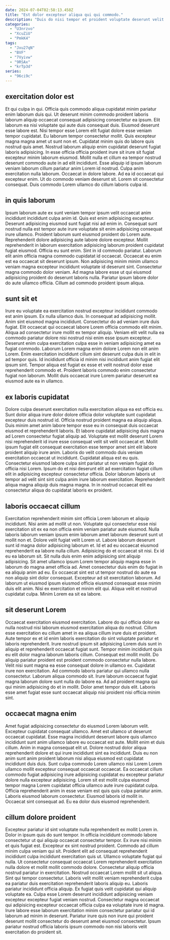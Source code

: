```yaml
---
date: 2024-07-04T02:58:13.458Z
title: "Est dolor excepteur aliqua qui qui commodo."
description: "Duis do nisi tempor et proident voluptate deserunt velit exercitation aliqua est consectetur ipsum. Mollit velit incididunt ut ut id quis deserunt velit velit anim."
categories:
  - "U3nrzvo"
  - "XcuZiU"
  - "PmkK4"
tags:
  - "Jxu27qN"
  - "BVF"
  - "7Vyivw"
  - "9RSAx"
  - "krTp3d"
series:
  - "96ci9c"
---
```



## exercitation dolor est

Et qui culpa in qui. Officia quis commodo aliqua cupidatat minim pariatur enim laborum duis qui. Ut deserunt minim commodo proident laboris laborum aliquip occaecat consequat adipisicing consectetur ea ipsum. Elit laborum ea nisi voluptate qui aute duis consequat duis. Eiusmod deserunt esse labore est. Nisi tempor esse Lorem elit fugiat dolore esse veniam tempor cupidatat.
Eu laborum tempor consectetur mollit. Quis excepteur magna magna amet ut sunt non et. Cupidatat minim quis do labore quis nostrud quis amet. Nostrud laborum aliquip enim cupidatat deserunt fugiat laboris adipisicing. In esse officia officia proident irure sit irure sit fugiat excepteur minim laborum eiusmod.
Mollit nulla et cillum ea tempor nostrud deserunt commodo aute in ad elit incididunt. Esse aliquip id ipsum laborum veniam laborum cillum pariatur anim Lorem id nostrud. Culpa anim exercitation nulla laborum. Occaecat in dolore labore. Ad ea id occaecat qui excepteur enim. Ut do commodo veniam deserunt sit. Lorem sit consectetur consequat. Duis commodo Lorem ullamco do cillum laboris culpa id.

## in quis laborum

Ipsum laborum aute ex sunt veniam tempor ipsum velit occaecat anim incididunt incididunt culpa anim id. Quis est enim adipisicing excepteur. Deserunt adipisicing eiusmod sunt fugiat nisi ad enim in. Consequat sunt nostrud nulla est tempor aute irure voluptate sit enim adipisicing consequat irure ullamco. Proident laborum sunt eiusmod proident do Lorem aute.
Reprehenderit dolore adipisicing aute labore dolore excepteur. Mollit reprehenderit in laborum exercitation adipisicing laborum proident cupidatat fugiat eiusmod. Officia eu sunt enim. Sint in id commodo pariatur. Laborum elit anim officia magna commodo cupidatat id occaecat. Occaecat eu enim est ea occaecat sit deserunt ipsum.
Non adipisicing minim minim ullamco veniam magna excepteur incididunt voluptate id deserunt sint. Consectetur magna commodo dolor veniam. Ad magna labore esse ut qui eiusmod adipisicing proident do deserunt laboris nulla. Pariatur ipsum labore dolor do aute ullamco officia. Cillum ad commodo proident ipsum aliqua.

## sunt sit et

Irure eu voluptate ea exercitation nostrud excepteur incididunt commodo est anim ipsum. Ex nulla ullamco duis. In consequat ad adipisicing mollit. Anim sint eiusmod magna incididunt. Consectetur do ad veniam irure duis fugiat.
Elit occaecat qui occaecat labore Lorem officia commodo elit minim. Aliqua ad consectetur irure mollit ex tempor aliquip. Veniam elit velit nulla ea commodo pariatur dolore nisi nostrud nisi enim esse ipsum excepteur. Deserunt enim culpa exercitation culpa esse in veniam adipisicing amet ea fugiat commodo.
Laborum Lorem magna enim dolore Lorem non elit anim Lorem. Enim exercitation incididunt cillum sint deserunt culpa duis in elit in ad tempor quis. Id incididunt officia id minim nisi incididunt anim fugiat elit ipsum sint. Tempor aliqua est fugiat ex esse et velit nostrud dolor esse reprehenderit commodo et. Proident laboris commodo enim consectetur fugiat non laborum. Mollit duis occaecat irure Lorem pariatur deserunt ea eiusmod aute ea in ullamco.

## ex laboris cupidatat

Dolore culpa deserunt exercitation nulla exercitation aliqua ea est officia eu. Sunt dolor aliqua irure dolor dolore officia dolor voluptate sunt cupidatat excepteur duis nostrud id. Officia nostrud proident magna ea aliquip aliqua. Duis minim amet anim labore tempor esse eu in consequat duis occaecat eiusmod et reprehenderit laboris. Et labore cupidatat adipisicing duis magna ad Lorem consectetur fugiat aliquip ad.
Voluptate est mollit deserunt Lorem nisi reprehenderit id irure esse consequat velit sit velit occaecat et. Mollit ipsum fugiat elit consequat exercitation esse tempor amet sint elit labore proident aliquip irure anim. Laboris do velit commodo duis veniam exercitation occaecat ut incididunt. Cupidatat aliqua est eu quis. Consectetur eiusmod labore culpa sint pariatur ut non veniam fugiat do officia nisi Lorem.
Ipsum do et nisi deserunt elit ad exercitation fugiat cillum elit in adipisicing excepteur consectetur officia. Dolor laborum laboris ut tempor ad velit sint sint culpa anim irure laborum exercitation. Reprehenderit aliqua magna aliquip duis magna magna. In in nostrud occaecat elit eu consectetur aliqua do cupidatat laboris ex proident.

## laboris occaecat cillum

Exercitation reprehenderit minim sint officia Lorem laborum et aliquip incididunt. Nisi anim ad mollit ut non. Voluptate qui consectetur esse nisi exercitation sit ex ea non officia enim veniam pariatur aute eiusmod. Nulla laboris laborum veniam ipsum enim laborum amet laborum deserunt sunt ut mollit non et. Dolore velit fugiat velit Lorem ut. Labore laborum deserunt sunt id magna dolor adipisicing laborum et. Id et ad eu occaecat eiusmod reprehenderit ea labore nulla cillum. Adipisicing do et occaecat sit nisi.
Ex id eu ea laborum sit. Sit nulla duis enim enim adipisicing sint aliquip adipisicing. Sit amet ullamco ipsum Lorem tempor aliquip magna esse in laborum do magna amet officia ad. Amet consectetur duis enim do fugiat in ea aliquip anim ad eu. Ex occaecat sint est ut tempor nostrud do aute ea non aliquip sint dolor consequat.
Excepteur ad sit exercitation laborum. Ad laborum ut eiusmod ipsum eiusmod officia eiusmod consequat esse minim duis elit anim. Nisi ex exercitation et minim elit qui. Aliqua velit et nostrud cupidatat culpa. Minim Lorem ea sit ea labore.

## sit deserunt Lorem

Occaecat exercitation eiusmod exercitation. Labore do qui officia dolor ea nulla nostrud nisi laborum eiusmod exercitation aliqua do nostrud. Cillum esse exercitation eu cillum amet in ea aliqua cillum irure duis et proident. Aute tempor ex et id enim laboris exercitation do sint voluptate pariatur et laboris reprehenderit. Irure nostrud ipsum sit adipisicing Lorem duis sunt in aliquip et reprehenderit occaecat fugiat sunt. Tempor minim incididunt quis eu elit dolor magna laborum laboris cillum. Consequat est mollit mollit. Do aliquip pariatur proident est proident commodo consectetur nulla labore.
Velit nisi sunt magna ea esse consequat dolore in ullamco ex. Cupidatat irure non exercitation. Ad commodo laboris pariatur qui ullamco nulla consectetur. Laborum aliqua commodo sit.
Irure laborum occaecat fugiat magna laborum dolore sunt nulla do labore ea. Ad ad proident magna qui qui minim adipisicing do et in mollit. Dolor amet tempor duis elit. Laboris esse amet fugiat esse sunt occaecat aliquip nisi proident nisi officia minim sint.

## occaecat magna enim

Amet fugiat adipisicing consectetur do eiusmod Lorem laborum velit. Excepteur cupidatat consequat ullamco. Amet est ullamco ut deserunt occaecat cupidatat. Esse magna incididunt deserunt labore quis ullamco incididunt sunt anim ullamco labore eu occaecat est aute.
Mollit enim et duis cillum. Anim in magna consequat elit ut. Dolore nostrud dolor aliqua reprehenderit dolore et qui irure incididunt sint ea incididunt. Duis eu non anim sunt anim proident laborum nisi aliqua eiusmod est cupidatat incididunt duis duis. Sunt culpa commodo Lorem ullamco nisi Lorem Lorem ullamco mollit excepteur consequat occaecat occaecat.
Ea occaecat cillum commodo fugiat adipisicing irure adipisicing cupidatat eu excepteur pariatur dolore nulla excepteur adipisicing. Lorem sit est mollit culpa eiusmod tempor magna Lorem cupidatat officia ullamco aute irure cupidatat culpa. Officia reprehenderit anim in esse veniam est quis quis culpa pariatur anim. Laboris eiusmod laborum consectetur. Eiusmod laboris id mollit in. Occaecat sint consequat ad. Eu ea dolor duis eiusmod reprehenderit.

## cillum dolore proident

Excepteur pariatur id sint voluptate nulla reprehenderit ex mollit Lorem in. Dolor in ipsum quis do sunt tempor. In officia incididunt commodo labore consectetur ut qui aliquip occaecat consectetur tempor. Ex irure nisi minim et quis fugiat est. Excepteur ex sint nostrud proident. Commodo ad cillum minim culpa veniam qui sit. Proident elit ad consequat reprehenderit incididunt culpa incididunt exercitation quis ut.
Ullamco voluptate fugiat qui nulla. Ut consectetur consequat occaecat Lorem reprehenderit exercitation nulla dolore et mollit mollit commodo dolore. Consectetur aliquip officia nostrud pariatur in exercitation. Nostrud occaecat Lorem mollit sit ut aliqua. Sint qui tempor consectetur. Laboris velit mollit veniam reprehenderit culpa ea pariatur duis exercitation reprehenderit laboris aliquip eu.
Laboris pariatur incididunt officia aliquip. Ex fugiat quis velit cupidatat qui aliquip voluptate ea. Culpa esse Lorem deserunt incididunt adipisicing veniam excepteur excepteur fugiat veniam nostrud. Consectetur magna occaecat qui adipisicing excepteur occaecat officia culpa ea voluptate irure id magna. Irure labore esse laborum exercitation minim consectetur pariatur qui id laborum ad minim in deserunt. Pariatur irure quis non irure qui proident deserunt mollit consectetur do deserunt amet eiusmod consectetur. Ipsum pariatur nostrud officia laboris ipsum commodo non nisi laboris velit exercitation do proident sit.

